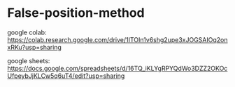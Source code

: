 # False-position-method

google colab:
https://colab.research.google.com/drive/1ITOIn1v6shg2upe3xJOGSAIOq2onxRKu?usp=sharing

google sheets:
https://docs.google.com/spreadsheets/d/16TQ_iKLYgRPYQdWo3DZZ2OKOcUfpeybJjKLCw5q6uT4/edit?usp=sharing

